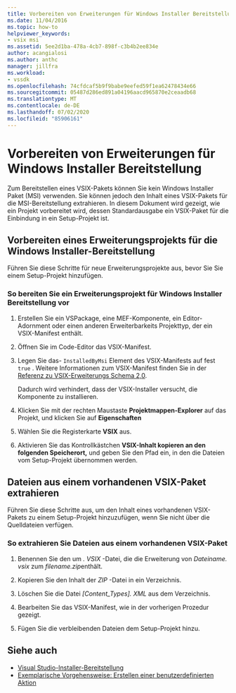```yaml
---
title: Vorbereiten von Erweiterungen für Windows Installer Bereitstellung | Microsoft-Dokumentation
ms.date: 11/04/2016
ms.topic: how-to
helpviewer_keywords:
- vsix msi
ms.assetid: 5ee2d1ba-478a-4cb7-898f-c3b4b2ee834e
author: acangialosi
ms.author: anthc
manager: jillfra
ms.workload:
- vssdk
ms.openlocfilehash: 74cfdcaf5b9f9babe9eefed59f1ea62478434e66
ms.sourcegitcommit: 05487d286ed891a04196aacd965870e2ceaadb68
ms.translationtype: MT
ms.contentlocale: de-DE
ms.lasthandoff: 07/02/2020
ms.locfileid: "85906161"
---
```

# <a name="prepare-extensions-for-windows-installer-deployment"></a>Vorbereiten von Erweiterungen für Windows Installer Bereitstellung
Zum Bereitstellen eines VSIX-Pakets können Sie kein Windows Installer Paket (MSI) verwenden. Sie können jedoch den Inhalt eines VSIX-Pakets für die MSI-Bereitstellung extrahieren. In diesem Dokument wird gezeigt, wie ein Projekt vorbereitet wird, dessen Standardausgabe ein VSIX-Paket für die Einbindung in ein Setup-Projekt ist.

## <a name="prepare-an-extension-project-for-windows-installer-deployment"></a>Vorbereiten eines Erweiterungsprojekts für die Windows Installer-Bereitstellung
 Führen Sie diese Schritte für neue Erweiterungsprojekte aus, bevor Sie Sie einem Setup-Projekt hinzufügen.

### <a name="to-prepare-an-extension-project-for-windows-installer-deployment"></a>So bereiten Sie ein Erweiterungsprojekt für Windows Installer Bereitstellung vor

1. Erstellen Sie ein VSPackage, eine MEF-Komponente, ein Editor-Adornment oder einen anderen Erweiterbarkeits Projekttyp, der ein VSIX-Manifest enthält.

2. Öffnen Sie im Code-Editor das VSIX-Manifest.

3. Legen Sie das- `InstalledByMsi` Element des VSIX-Manifests auf fest `true` . Weitere Informationen zum VSIX-Manifest finden Sie in der [Referenz zu VSIX-Erweiterungs Schema 2,0](../extensibility/vsix-extension-schema-2-0-reference.md).

     Dadurch wird verhindert, dass der VSIX-Installer versucht, die Komponente zu installieren.

4. Klicken Sie mit der rechten Maustaste **Projektmappen-Explorer** auf das Projekt, und klicken Sie auf **Eigenschaften**

5. Wählen Sie die Registerkarte **VSIX** aus.

6. Aktivieren Sie das Kontrollkästchen **VSIX-Inhalt kopieren an den folgenden Speicherort,** und geben Sie den Pfad ein, in den die Dateien vom Setup-Projekt übernommen werden.

## <a name="extract-files-from-an-existing-vsix-package"></a>Dateien aus einem vorhandenen VSIX-Paket extrahieren
 Führen Sie diese Schritte aus, um den Inhalt eines vorhandenen VSIX-Pakets zu einem Setup-Projekt hinzuzufügen, wenn Sie nicht über die Quelldateien verfügen.

### <a name="to-extract-files-from-an-existing-vsix-package"></a>So extrahieren Sie Dateien aus einem vorhandenen VSIX-Paket

1. Benennen Sie den um *. VSIX* -Datei, die die Erweiterung von *Dateiname. vsix* zum *filename.zip*enthält.

2. Kopieren Sie den Inhalt der *ZIP* -Datei in ein Verzeichnis.

3. Löschen Sie die Datei *[Content_Types]. XML* aus dem Verzeichnis.

4. Bearbeiten Sie das VSIX-Manifest, wie in der vorherigen Prozedur gezeigt.

5. Fügen Sie die verbleibenden Dateien dem Setup-Projekt hinzu.

## <a name="see-also"></a>Siehe auch
- [Visual Studio-Installer-Bereitstellung](https://msdn.microsoft.com/library/121be21b-b916-43e2-8f10-8b080516d2a0)
- [Exemplarische Vorgehensweise: Erstellen einer benutzerdefinierten Aktion](/previous-versions/visualstudio/visual-studio-2010/d9k65z2d(v=vs.100))
